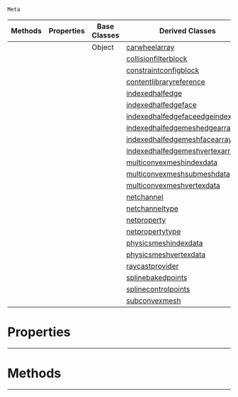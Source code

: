  `Meta`

|Methods|Properties|Base Classes|Derived Classes|
|---|---|---|---|
| | |Object|[carwheelarray](carwheelarray.md)|
| | | |[collisionfilterblock](collisionfilterblock.md)|
| | | |[constraintconfigblock](constraintconfigblock.md)|
| | | |[contentlibraryreference](contentlibraryreference.md)|
| | | |[indexedhalfedge](indexedhalfedge.md)|
| | | |[indexedhalfedgeface](indexedhalfedgeface.md)|
| | | |[indexedhalfedgefaceedgeindexarray](indexedhalfedgefaceedgeindexarray.md)|
| | | |[indexedhalfedgemeshedgearray](indexedhalfedgemeshedgearray.md)|
| | | |[indexedhalfedgemeshfacearray](indexedhalfedgemeshfacearray.md)|
| | | |[indexedhalfedgemeshvertexarray](indexedhalfedgemeshvertexarray.md)|
| | | |[multiconvexmeshindexdata](multiconvexmeshindexdata.md)|
| | | |[multiconvexmeshsubmeshdata](multiconvexmeshsubmeshdata.md)|
| | | |[multiconvexmeshvertexdata](multiconvexmeshvertexdata.md)|
| | | |[netchannel](netchannel.md)|
| | | |[netchanneltype](netchanneltype.md)|
| | | |[netproperty](netproperty.md)|
| | | |[netpropertytype](netpropertytype.md)|
| | | |[physicsmeshindexdata](physicsmeshindexdata.md)|
| | | |[physicsmeshvertexdata](physicsmeshvertexdata.md)|
| | | |[raycastprovider](raycastprovider.md)|
| | | |[splinebakedpoints](splinebakedpoints.md)|
| | | |[splinecontrolpoints](splinecontrolpoints.md)|
| | | |[subconvexmesh](subconvexmesh.md)|


 #  Properties


---  
 #  Methods


---  
 

 